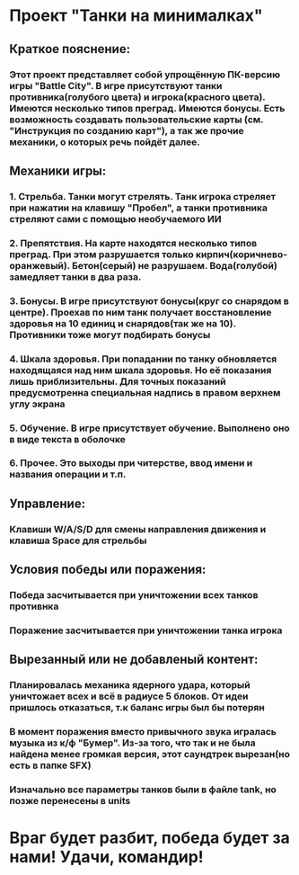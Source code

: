 # Проект "Танки на минималках"
## Краткое пояснение:
### Этот проект представляет собой упрощённую ПК-версию игры "Battle City". В игре присутствуют танки противника(голубого цвета) и игрока(красного цвета). Имеются несколько типов преград. Имеются бонусы. Есть возможность создавать пользовательские карты (см. "Инструкция по созданию карт"), а так же прочие механики, о которых речь пойдёт далее.
## Механики игры:
### 1. Стрельба. Танки могут стрелять. Танк игрока стреляет при нажатии на клавишу "Пробел", а танки противника стреляют сами с помощью необучаемого ИИ
### 2. Препятствия. На карте находятся несколько типов преград. При этом разрушается только кирпич(коричнево-оранжевый). Бетон(серый) не разрушаем. Вода(голубой) замедляет танки в два раза.
### 3. Бонусы. В игре присутствуют бонусы(круг со снарядом в центре). Проехав по ним танк получает восстановление здоровья на 10 единиц и снарядов(так же на 10). Противники тоже могут подбирать бонусы
### 4. Шкала здоровья. При попадании по танку обновляется находящаяся над ним шкала здоровья. Но её показания лишь приблизительны. Для точных показаний предусмотренна специальная надпись в правом верхнем углу экрана
### 5. Обучение. В игре присутствует обучение. Выполнено оно в виде текста в оболочке
### 6. Прочее. Это выходы при читерстве, ввод имени и названия операции и т.п.
## Управление:
### Клавиши W/A/S/D для  смены направления движения и клавиша Space для стрельбы
## Условия победы или поражения:
### Победа засчитывается при уничтожении всех танков противнка
### Поражение засчитывается при уничтожении танка игрока
## Вырезанный или не добавленый контент:
### Планировалась механика ядерного удара, который уничтожает всех и всё в радиусе 5 блоков. От идеи пришлось отказаться, т.к баланс игры был бы потерян
### В момент поражения вместо привычного звука игралась музыка из к/ф "Бумер". Из-за того, что так и не была найдена менее громкая версия, этот саундтрек вырезан(но есть в папке SFX)
### Изначально все параметры танков были в файле tank, но позже перенесены в units
# Враг будет разбит, победа будет за нами!  Удачи, командир!
